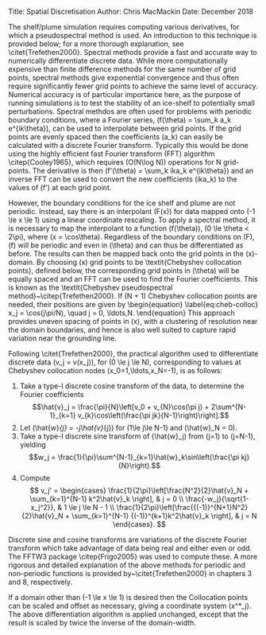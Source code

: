 Title: Spatial Discretisation
Author: Chris MacMackin
Date: December 2018 

The shelf/plume simulation requires computing various derivatives, for
which a pseudospectral method is used. An introduction to this
technique is provided below; for a more thorough explanation, see
\citet{Trefethen2000}. Spectral methods provide a fast and accurate way to numerically
differentiate discrete data. While more
computationally expensive than finite difference methods for the same
number of grid points, spectral methods give exponential convergence
and thus often require significantly fewer grid points to achieve the
same level of accuracy. Numerical accuracy is of particular importance
here, as the purpose of running simulations is to test the stability
of an ice-shelf to potentially small perturbations. Spectral methdos are often used for
problems with periodic boundary conditions, where a Fourier
series, \(f(\theta) = \sum_k a_k e^{ik\theta}\), can be used to
interpolate between grid points. If the grid points are evenly spaced
then the coefficients \(a_k\) can easily be calculated with a discrete
Fourier transform. Typically this would be done using the highly
efficient fast Fourier transform (FFT) algorithm \citep{Cooley1965},
which requires \(O(N\log N)\) operations for N grid-points. The
derivative is then \(f'(\theta) = \sum_k ika_k e^{ik\theta}\) and an
inverse FFT can be used to convert the new coefficients \(ika_k\) to the
values of \(f'\) at each grid point.

However, the boundary conditions for the ice shelf and plume
are not periodic. Instead, say there is an
interpolant \(F(x)\) for data mapped onto \(-1 \le x \le 1\) using a
linear coordinate rescaling. To apply a spectral
method, it is necessary to map the interpolant to a function
\(f(\theta)\), \(0 \le \theta < 2\pi\), where \(x = \cos\theta\). Regardless
of the boundary conditions on \(F\), \(f\) will be periodic and even in
\(\theta\) and can thus be differentiated as before. The results can
then be mapped back onto the grid points in the \(x\)-domain. By
choosing \(x\) grid points to be \textit{Chebyshev collocation points},
defined below, the corresponding grid points in \(\theta\) will be
equally spaced and an FFT can be used to find the Fourier
coefficients. This is known as the \textit{Chebyshev pseudospectral
  method}~\citep{Trefethen2000}. If \(N + 1\) Chebyshev collocation
points are needed, their positions are given by
\begin{equation}
  \label{eq:cheb-colloc}
  x_j = \cos(j\pi/N), \quad j = 0, \ldots,N.
\end{equation}
This approach provides uneven spacing of points in \(x\), with a
clustering of resolution near the domain boundaries, and hence is also
well suited to capture rapid variation near the grounding line.

Following \citet{Trefethen2000}, the practical algorithm used to
differentiate discrete data \(v_j = v(x_j)\), for
\(0 \le j \le N\), corresponding to values at Chebyshev collocation
nodes \(x_0=1,\ldots,x_N=-1\), is as follows:

1. Take a type-I discrete cosine transform of the data, to
  determine the Fourier coefficients
  $$\hat{v}_j = \frac{\pi}{N}\left[v_0 + v_{N}\cos(\pi j) +
    2\sum^{N-1}_{k=1} v_{k}\cos\left(\frac{\pi
        jk}{N-1}\right)\right].$$
2. Let \(\hat{w}_{j} = -j\hat{v}_{j}\) for \(1\le j\le N-1\) and
  \(\hat{w}_N = 0\).
3. Take a type-I discrete sine transform of \(\hat{w}_j\) from \(j=1\)
  to \(j=N-1\), yielding
  $$w_j = \frac{1}{\pi}\sum^{N-1}_{k=1}\hat{w}_k\sin\left(\frac{\pi
      kj}{N}\right).$$
4. Compute
  $$ v_j' =  \begin{cases}
    \frac{1}{2\pi}\left[\frac{N^2}{2}\hat{v}_N + \sum_{k=1}^{N-1}
      k^2\hat{v}_k \right], & j = 0 \\
    \frac{-w_j}{\sqrt{1-x_j^2}}, & 1 \le j \le N - 1 \\
    \frac{1}{2\pi}\left[\frac{{(-1)}^{N+1}N^2}{2}\hat{v}_N +
      \sum_{k=1}^{N-1} {(-1)}^{k+1}k^2\hat{v}_k \right], & j = N
  \end{cases}.
  $$

Discrete sine and cosine transforms are variations of the discrete
Fourier transform which take advantage of data being real and either
even or odd. The FFTW3 package \citep{Frigo2005} was used to compute
these. A more rigorous and detailed explanation of the above methods for
periodic and non-periodic functions is provided
by~\citet{Trefethen2000} in chapters 3 and 8, respectively.

If a domain other than \(-1 \le x \le 1\) is desired then the
Collocation points can be scaled and offset as necessary, giving a
coordinate system \(x^*_j\). The above differentiation algorithm is
applied unchanged, except that the result is scaled by twice the
inverse of the domain-width.
